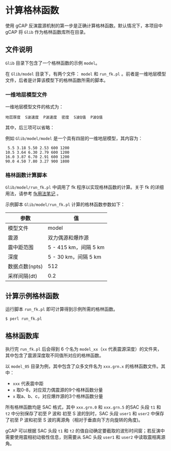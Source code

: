 # 计算格林函数

使用 gCAP 反演震源机制的第一步是正确计算格林函数。默认情况下，本项目中 gCAP 将 `Glib` 作为格林函数库所在目录。

## 文件说明

`Glib` 目录下包含了一个格林函数的示例 `model`。

在 `Glib/model` 目录下，有两个文件： `model` 和 `run_fk.pl` 。前者是一维地层模型文件，后者是计算该模型下的格林函数所需的脚本。

### 一维地层模型文件

一维地层模型文件的格式为：

    地层厚度  S波速度  P波速度  密度  S波Q值  P波Q值

其中，后三项可以省略：

例如 `Glib/model/model` 是一个具有四层的一维地层模型，其内容为：

     5.5 3.18 5.50 2.53 600 1200
    10.5 3.64 6.30 2.79 600 1200
    16.0 3.87 6.70 2.91 600 1200
    90.0 4.50 7.80 3.27 900 1800

### 格林函数计算脚本

`Glib/model/run_fk.pl` 中调用了 fk 程序以实现格林函数的计算。关于 fk 的详细用法，请参考 [fk用法笔记](https://seisman.info/fk-notes.html) 。

示例脚本 `Glib/model/run_fk.pl` 计算的格林函数参数如下：

| 参数             | 值                                  |
|------------------|-------------------------------------|
| 模型文件         | model                               |
| 震源             | 双力偶源和爆炸源                    |
| 震中距范围       | 5 - 415 km，间隔 5 km               |
| 深度             | 5 - 30 km，间隔 5 km                |
| 数据点数(npts)   | 512                                 |
| 采样间隔(dt)     | 0.2                                 |

## 计算示例格林函数

运行脚本 `run_fk.pl` 即可计算得到示例所需的格林函数。

    $ perl run_fk.pl

## 格林函数库

执行完 `run_fk.pl` 后会得到 6 个名为 `model_xx`（`xx` 代表震源深度）的文件夹，其中包含了震源深度取不同值所对应的格林函数。

以 `model_05` 目录为例，其中包含了众多文件名为 `xxx.grn.x` 的格林函数文件。其中：

- `xxx` 代表震中距
- `x` 取0-8，对应双力偶震源的9个格林函数分量
- `x` 取a、b、c，对应爆炸源的3个格林函数分量

所有格林函数均是 SAC 格式，其中 `xxx.grn.0` 和 `xxx.grn.5` 的SAC 头段 `t1` 和 `t2` 中分别保存了初至 P 波和 初至 S 波的到时，SAC 头段 `user1` 和 `user2` 中保存了初至 P 波和初至 S 波的离源角（相对于垂直向下方向旋转的角度)。

gCAP 可以根据 SAC 头段 `t1` 和 `t2` 的值自动确定要截取的波形时间窗；若反演中需要使用震相初动极性信息，则需要从 SAC 头段 `user1` 和 `user2` 中读取震相离源角。
